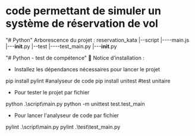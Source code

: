 # code permettant de simuler un système de réservation de vol

"# Python" Arborescence du projet :
reservation_kata
|--script
|----main.js
|---__init__.py
|--test
|----test_main.py
|---__init__.py

"# Python - test de compétence"  Notice d’installation :
* Installez les dépendances nécessaires pour lancer le projet

pip install pylint #analyseur de code
pip install unitest #test unitaire

* Pour tester le projet par fichier

python .\script\main.py
python -m unittest test.test_main

* Pour lancer l'analyseur de code par fichier

pylint .\script\main.py
pylint .\test\test_main.py


